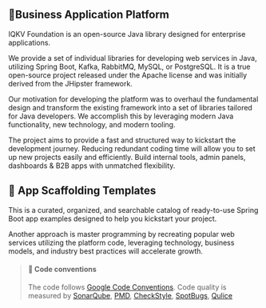 ## 📎Business Application Platform

IQKV Foundation is an open-source Java library designed for enterprise applications.

We provide a set of individual libraries for developing web services in Java, utilizing Spring Boot, Kafka, RabbitMQ, MySQL, or PostgreSQL.
It is a true open-source project released under the Apache license and was initially derived from the JHipster framework.

Our motivation for developing the platform was to overhaul the fundamental design and transform the existing framework into a set of libraries tailored for Java developers.
We accomplish this by leveraging modern Java functionality, new technology, and modern tooling.

The project aims to provide a fast and structured way to kickstart the development journey. Reducing redundant coding time will allow you to set up new projects easily and efficiently.
Build internal tools, admin panels, dashboards & B2B apps with unmatched flexibility.

## 📐 App Scaffolding Templates

This is a curated, organized, and searchable catalog of ready-to-use Spring Boot app examples designed to help you kickstart your project.

Another approach is master programming by recreating popular web services utilizing the platform code, leveraging technology, business models, and industry best practices will accelerate growth.

> #### 🚥 Code conventions
>
> The code follows [Google Code Conventions](https://google.github.io/styleguide/javaguide.html).
> Code quality is measured by [SonarQube](https://docs.sonarsource.com/), [PMD](https://pmd.github.io/), [CheckStyle](https://checkstyle.sourceforge.io/), [SpotBugs](https://spotbugs.github.io/), [Qulice](https://www.qulice.com/)

